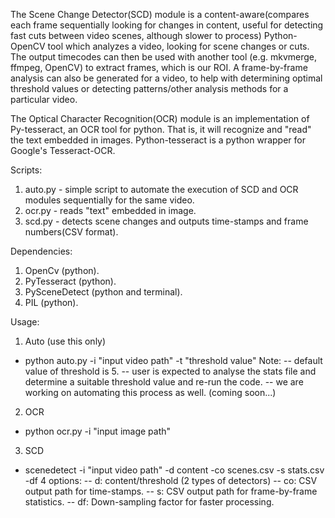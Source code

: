 The Scene Change Detector(SCD) module is a content-aware(compares each frame sequentially looking for changes in content, useful for detecting fast cuts between video scenes, although slower to process)
Python-OpenCV tool which analyzes a video, looking for scene changes or cuts. The output timecodes can then be used with another tool (e.g. mkvmerge, ffmpeg, OpenCV) to extract frames, which is our ROI. A frame-by-frame analysis can also be generated for a video,
to help with determining optimal threshold values or detecting patterns/other analysis methods for a particular video.

The Optical Character Recognition(OCR) module is an implementation of Py-tesseract, an OCR tool for python.
That is, it will recognize and "read" the text embedded in images. Python-tesseract is a python wrapper for Google's Tesseract-OCR.

Scripts:
1. auto.py - simple script to automate the execution of SCD and OCR modules sequentially for the same video.
2. ocr.py - reads "text" embedded in image.
3. scd.py - detects scene changes and outputs time-stamps and frame numbers(CSV format).

Dependencies:
1. OpenCv (python).
2. PyTesseract (python).
3. PySceneDetect (python and terminal).
4. PIL (python).

Usage:
1. Auto (use this only)
  - python auto.py -i "input video path" -t "threshold value"
    Note:
      -- default value of threshold is 5.
      -- user is expected to analyse the stats file and determine a suitable threshold value and re-run the code.
      -- we are working on automating this process as well. (coming soon...)
      
2. OCR
  - python ocr.py -i "input image path"
  
3. SCD
  - scenedetect -i "input video path" -d content -co scenes.csv -s stats.csv -df 4
    options:
        -- d: content/threshold (2 types of detectors)
        -- co: CSV output path for time-stamps.
        -- s: CSV output path for frame-by-frame statistics.
        -- df: Down-sampling factor for faster processing.
